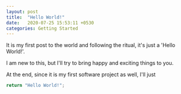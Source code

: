 ```yaml
---
layout: post
title:  "Hello World!"
date:   2020-07-25 15:53:11 +0530
categories: Getting Started
---
```

It is my first post to the world and following the ritual, it's just a 'Hello World!'.

I am new to this, but I'll try to bring happy and exciting things to you.

At the end, since it is my first software project as well, I'll just

```javascript
return "Hello World!";
```
